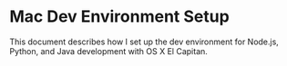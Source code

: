 # Mac Dev Environment Setup
This document describes how I set up the dev environment for Node.js, Python, and Java development with OS X El Capitan.
